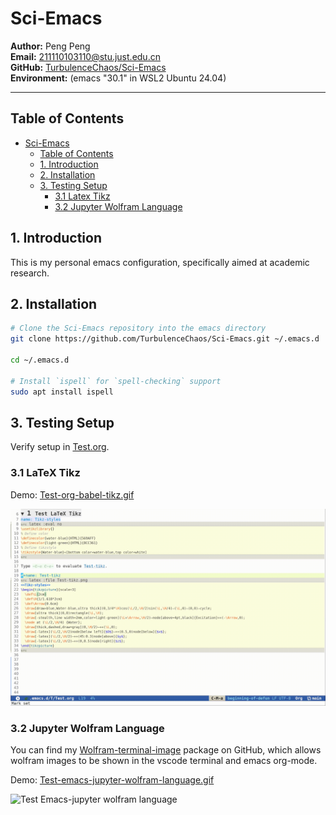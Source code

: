 # Sci-Emacs

**Author:** Peng Peng  \
**Email:** [211110103110@stu.just.edu.cn](mailto:211110103110@stu.just.edu.cn)  \
**GitHub:** [TurbulenceChaos/Sci-Emacs](https://github.com/TurbulenceChaos/Sci-Emacs) \
**Environment:** (emacs "30.1" in WSL2 Ubuntu 24.04)

---
## Table of Contents
- [Sci-Emacs](#sci-emacs)
  - [Table of Contents](#table-of-contents)
  - [1. Introduction](#1-introduction)
  - [2. Installation](#2-installation)
  - [3. Testing Setup](#3-testing-setup)
    - [3.1 Latex Tikz](#31-latex-tikz)
    - [3.2 Jupyter Wolfram Language](#32-jupyter-wolfram-language)

## 1. Introduction
This is my personal emacs configuration, specifically aimed at academic research.

## 2. Installation
```bash
# Clone the Sci-Emacs repository into the emacs directory
git clone https://github.com/TurbulenceChaos/Sci-Emacs.git ~/.emacs.d

cd ~/.emacs.d

# Install `ispell` for `spell-checking` support
sudo apt install ispell
```

## 3. Testing Setup
Verify setup in [Test.org](Test/Test.org).

### 3.1 LaTeX Tikz
Demo: [Test-org-babel-tikz.gif](Test/Test-org-babel-tikz.gif) 

![Test Org-babel-Tikz](Test/Test-org-babel-tikz.gif)

### 3.2 Jupyter Wolfram Language
You can find my [Wolfram-terminal-image](https://github.com/TurbulenceChaos/Wolfram-terminal-image) package on GitHub, which allows wolfram images to be shown in the vscode terminal and emacs org-mode.

Demo: [Test-emacs-jupyter-wolfram-language.gif](Test/Test-emacs-jupyter-wolfram-language.gif)

![Test Emacs-jupyter wolfram language](Test/Test-emacs-jupyter-wolfram-language.gif)

